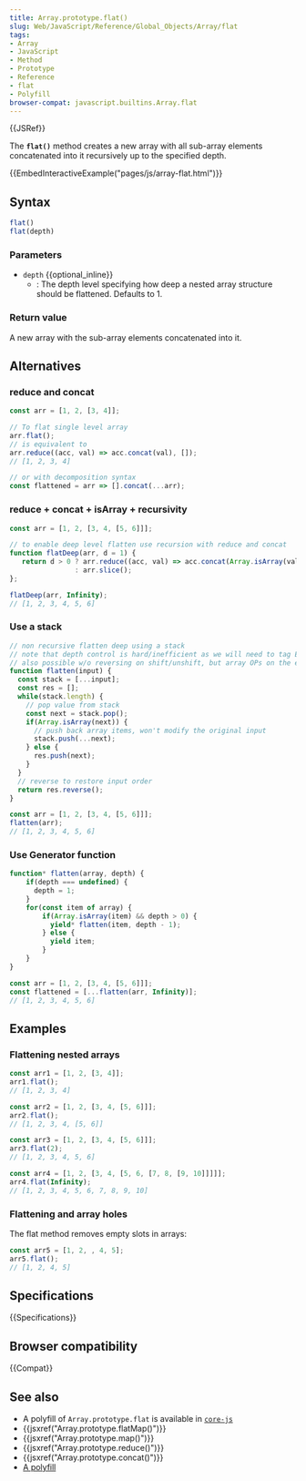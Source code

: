 ```yaml
---
title: Array.prototype.flat()
slug: Web/JavaScript/Reference/Global_Objects/Array/flat
tags:
- Array
- JavaScript
- Method
- Prototype
- Reference
- flat
- Polyfill
browser-compat: javascript.builtins.Array.flat
---
```

{{JSRef}}

The **`flat()`** method creates a new array with all sub-array elements
concatenated into it recursively up to the specified depth.

{{EmbedInteractiveExample("pages/js/array-flat.html")}}

## Syntax

```js
flat()
flat(depth)
```

### Parameters

*   `depth` {{optional_inline}}
    *   : The depth level specifying how deep a nested array structure should be
        flattened. Defaults to 1.

### Return value

A new array with the sub-array elements concatenated into it.

## Alternatives

### reduce and concat

```js
const arr = [1, 2, [3, 4]];

// To flat single level array
arr.flat();
// is equivalent to
arr.reduce((acc, val) => acc.concat(val), []);
// [1, 2, 3, 4]

// or with decomposition syntax
const flattened = arr => [].concat(...arr);
```

### reduce + concat + isArray + recursivity

```js
const arr = [1, 2, [3, 4, [5, 6]]];

// to enable deep level flatten use recursion with reduce and concat
function flatDeep(arr, d = 1) {
   return d > 0 ? arr.reduce((acc, val) => acc.concat(Array.isArray(val) ? flatDeep(val, d - 1) : val), [])
                : arr.slice();
};

flatDeep(arr, Infinity);
// [1, 2, 3, 4, 5, 6]
```

### Use a stack

```js
// non recursive flatten deep using a stack
// note that depth control is hard/inefficient as we will need to tag EACH value with its own depth
// also possible w/o reversing on shift/unshift, but array OPs on the end tends to be faster
function flatten(input) {
  const stack = [...input];
  const res = [];
  while(stack.length) {
    // pop value from stack
    const next = stack.pop();
    if(Array.isArray(next)) {
      // push back array items, won't modify the original input
      stack.push(...next);
    } else {
      res.push(next);
    }
  }
  // reverse to restore input order
  return res.reverse();
}

const arr = [1, 2, [3, 4, [5, 6]]];
flatten(arr);
// [1, 2, 3, 4, 5, 6]
```

### Use Generator function

```js
function* flatten(array, depth) {
    if(depth === undefined) {
      depth = 1;
    }
    for(const item of array) {
        if(Array.isArray(item) && depth > 0) {
          yield* flatten(item, depth - 1);
        } else {
          yield item;
        }
    }
}

const arr = [1, 2, [3, 4, [5, 6]]];
const flattened = [...flatten(arr, Infinity)];
// [1, 2, 3, 4, 5, 6]
```

## Examples

### Flattening nested arrays

```js
const arr1 = [1, 2, [3, 4]];
arr1.flat();
// [1, 2, 3, 4]

const arr2 = [1, 2, [3, 4, [5, 6]]];
arr2.flat();
// [1, 2, 3, 4, [5, 6]]

const arr3 = [1, 2, [3, 4, [5, 6]]];
arr3.flat(2);
// [1, 2, 3, 4, 5, 6]

const arr4 = [1, 2, [3, 4, [5, 6, [7, 8, [9, 10]]]]];
arr4.flat(Infinity);
// [1, 2, 3, 4, 5, 6, 7, 8, 9, 10]
```

### Flattening and array holes

The flat method removes empty slots in arrays:

```js
const arr5 = [1, 2, , 4, 5];
arr5.flat();
// [1, 2, 4, 5]
```

## Specifications

{{Specifications}}

## Browser compatibility

{{Compat}}

## See also

*   A polyfill of `Array.prototype.flat` is available in
    [`core-js`](https://github.com/zloirock/core-js#ecmascript-array)
*   {{jsxref("Array.prototype.flatMap()")}}
*   {{jsxref("Array.prototype.map()")}}
*   {{jsxref("Array.prototype.reduce()")}}
*   {{jsxref("Array.prototype.concat()")}}
*   [A polyfill](https://github.com/behnammodi/polyfill/blob/master/array.polyfill.js)
